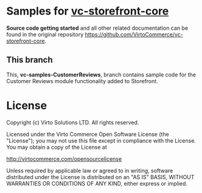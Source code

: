 Samples for [vc-storefront-core](https://github.com/VirtoCommerce/vc-storefront-core)
============================================
**Source code getting started** and all other related documentation can be found in the original repository https://github.com/VirtoCommerce/vc-storefront-core.

## This branch
This, **vc-samples-CustomerReviews**, branch contains sample code for the Customer Reviews module functionality added to Storefront.


# License
Copyright (c) Virto Solutions LTD.  All rights reserved.

Licensed under the Virto Commerce Open Software License (the "License"); you
may not use this file except in compliance with the License. You may
obtain a copy of the License at

http://virtocommerce.com/opensourcelicense

Unless required by applicable law or agreed to in writing, software
distributed under the License is distributed on an "AS IS" BASIS,
WITHOUT WARRANTIES OR CONDITIONS OF ANY KIND, either express or
implied.
